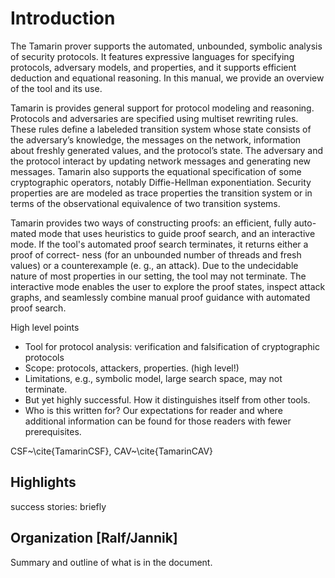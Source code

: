 <p class="halfbreak">
</p>

Introduction
========

The Tamarin prover supports the automated, unbounded,
symbolic analysis of security protocols. It features expressive languages
for specifying protocols, adversary models, and properties, and
it supports efficient deduction and equational reasoning.
In this manual, we provide an overview of the tool and its use.

Tamarin is provides general support for protocol modeling and reasoning.
Protocols and adversaries  are specified using multiset rewriting rules.
These rules define a labeleded transition system whose 
state consists of the adversary’s knowledge, the messages on
the network, information about freshly generated values, and
the protocol’s state. The adversary and the protocol interact
by updating network messages and generating new messages.
Tamarin also supports the equational specification of some cryptographic
operators, notably Diffie-Hellman exponentiation. 
Security properties are are modeled as trace properties
the transition system or in terms of the observational equivalence
of two transition systems.


Tamarin provides two ways of constructing proofs: an efficient, fully auto-
mated mode that uses heuristics to guide proof search, and an interactive mode. If
the tool's automated proof search terminates, it returns either a proof of correct-
ness (for an unbounded number of threads and fresh values) or a counterexample
(e. g., an attack). Due to the undecidable nature of most properties in our setting,
the tool may not terminate. The interactive mode enables the user to explore
the proof states, inspect attack graphs, and seamlessly combine manual proof
guidance with automated proof search.


High level points

* Tool for protocol analysis: verification and falsification of
  cryptographic protocols
* Scope: protocols, attackers, properties.  (high level!)
* Limitations, e.g., symbolic model, large search space, may not
  terminate.
* But yet highly successful.   How it distinguishes itself from
  other tools.
* Who is this written for?  Our expectations for reader and where
  additional information can be found for those readers with fewer
  prerequisites.

CSF~\cite{TamarinCSF}, CAV~\cite{TamarinCAV}

Highlights
----------

success stories: briefly

Organization [Ralf/Jannik]
--------------------------

Summary and outline of what is in the document.

